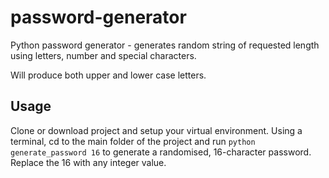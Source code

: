 # password-generator
Python password generator - generates random string of requested length using letters, number and special characters.

Will produce both upper and lower case letters.

## Usage
Clone or download project and setup your virtual environment. Using a terminal, cd to the main folder of the project and
run `python generate_password 16` to generate a randomised, 16-character password. Replace the 16 with any integer value.
